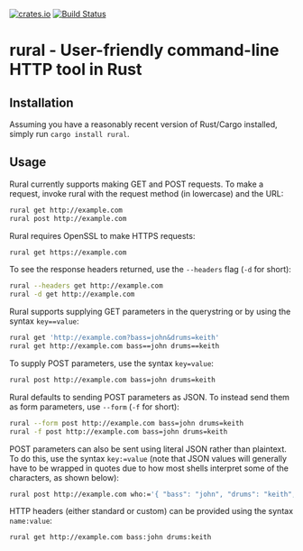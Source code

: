 [![crates.io](https://img.shields.io/crates/v/rural.svg)](https://crates.io/crates/rural) [![Build Status](https://travis-ci.org/saghm/rural.svg)](https://travis-ci.org/saghm/rural)

# rural - User-friendly command-line HTTP tool in Rust

## Installation

Assuming you have a reasonably recent version of Rust/Cargo installed, simply run `cargo install rural`.

## Usage

Rural currently supports making GET and POST requests. To make a request, invoke rural with the request method (in lowercase) and the URL:

```sh
rural get http://example.com
rural post http://example.com
```

Rural requires OpenSSL to make HTTPS requests:

```sh
rural get https://example.com
```

To see the response headers returned, use the `--headers` flag (`-d` for short):

```sh
rural --headers get http://example.com
rural -d get http://example.com
```

Rural supports supplying GET parameters in the querystring or by using the syntax `key==value`:

```sh
rural get 'http://example.com?bass=john&drums=keith'
rural get http://example.com bass==john drums==keith
```

To supply POST parameters, use the syntax `key=value`:

```sh
rural post http://example.com bass=john drums=keith
```

Rural defaults to sending POST parameters as JSON. To instead send them as form parameters, use `--form` (`-f` for short):

```sh
rural --form post http://example.com bass=john drums=keith
rural -f post http://example.com bass=john drums=keith
```

POST parameters can also be sent using literal JSON rather than plaintext. To do this, use the syntax `key:=value` (note that JSON values will generally have to be wrapped in quotes due to how most shells interpret some of the characters, as shown below):

```sh
rural post http://example.com who:='{ "bass": "john", "drums": "keith", "others": ["pete", "roger"] }'
```

HTTP headers (either standard or custom) can be provided using the syntax `name:value`:

```sh
rural get http://example.com bass:john drums:keith
```
